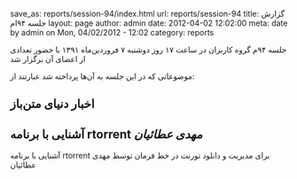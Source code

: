 save_as: reports/session-94/index.html
url: reports/session-94
title: گزارش جلسه ۹۴‌ام
layout: page
author: admin
date: 2012-04-02 12:02:00
meta: date by admin on Mon, 04/02/2012 - 12:02
category: reports

جلسه ۹۴م گروه کاربران در ساعت ۱۷ روز دوشنبه ۷ فروردین‌ماه ۱۳۹۱ با حضور تعدادی
از اعضای آن برگزار شد  


<!--more-->



موضوعاتی که در این جلسه به آن‌ها پرداخته شد عبارتند از:  
## اخبار دنیای متن‌باز  
## آشنایی با برنامه rtorrent *مهدی عطائیان*
آشنایی با برنامه rtorrent برای مدیریت و دانلود تورنت در خط فرمان توسط مهدی
عطائیان
